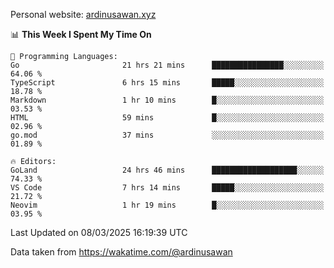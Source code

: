 Personal website: [ardinusawan.xyz](https://ardinusawan.xyz)

<!--START_SECTION:waka-->
📊 **This Week I Spent My Time On** 

```text
💬 Programming Languages: 
Go                       21 hrs 21 mins      ████████████████░░░░░░░░░   64.06 % 
TypeScript               6 hrs 15 mins       █████░░░░░░░░░░░░░░░░░░░░   18.78 % 
Markdown                 1 hr 10 mins        █░░░░░░░░░░░░░░░░░░░░░░░░   03.53 % 
HTML                     59 mins             █░░░░░░░░░░░░░░░░░░░░░░░░   02.96 % 
go.mod                   37 mins             ░░░░░░░░░░░░░░░░░░░░░░░░░   01.89 % 

🔥 Editors: 
GoLand                   24 hrs 46 mins      ███████████████████░░░░░░   74.33 % 
VS Code                  7 hrs 14 mins       █████░░░░░░░░░░░░░░░░░░░░   21.72 % 
Neovim                   1 hr 19 mins        █░░░░░░░░░░░░░░░░░░░░░░░░   03.95 % 
```


 Last Updated on 08/03/2025 16:19:39 UTC
<!--END_SECTION:waka-->
Data taken from https://wakatime.com/@ardinusawan
